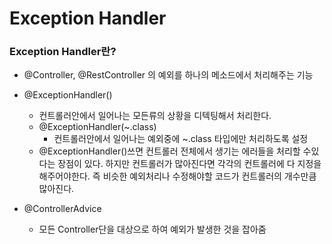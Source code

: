 # Exception Handler
### Exception Handler란?
- @Controller, @RestController 의 예외를 하나의 메소드에서 처리해주는 기능

- @ExceptionHandler()
  - 컨트롤러안에서 일어나는 모든류의 상황을 디텍팅해서 처리한다.
  - @ExceptionHandler(~.class)
    - 컨트롤러안에서 일어나는 예외중에 ~.class 타입에만 처리하도록 설정 
  - @ExceptionHandler()쓰면 컨트롤러 전체에서 생기는 에러들을 처리할 수있다는 장점이 있다. 하지만 컨트롤러가 많아진다면 각각의 컨트롤러에 다 지정을 해주어야한다. 즉 비슷한 예외처리나 수정해야할 코드가 컨트롤러의 개수만큼 많아진다.

- @ControllerAdvice
  - 모든 Controller단을 대상으로 하여 예외가 발생한 것을 잡아줌
